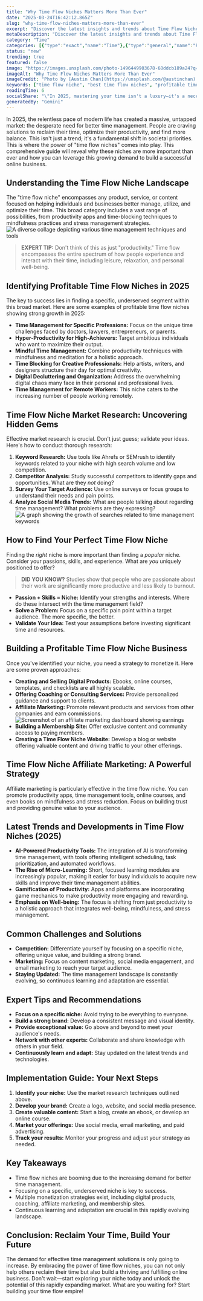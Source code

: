 ```yaml
---
title: "Why Time Flow Niches Matters More Than Ever"
date: "2025-03-24T16:42:12.865Z"
slug: "why-time-flow-niches-matters-more-than-ever"
excerpt: "Discover the latest insights and trends about Time Flow Niches. This comprehensive guide covers everything you need to know about Time Flow Niches in 2025."
metaDescription: "Discover the latest insights and trends about Time Flow Niches. This comprehensive guide covers everything you need to know about Time Flow Niches in 2025."
category: "Time"
categories: [{"type":"exact","name":"Time"},{"type":"general","name":"Productivity"},{"type":"medium","name":"Project Management"},{"type":"specific","name":"Workflow Automation"},{"type":"niche","name":"Kanban Method"}]
status: "new"
trending: true
featured: false
image: "https://images.unsplash.com/photo-1496449903678-68ddcb189a24?q=85&w=1200&fit=max&fm=webp&auto=compress"
imageAlt: "Why Time Flow Niches Matters More Than Ever"
imageCredit: "Photo by [Austin Chan](https://unsplash.com/@austinchan) on Unsplash"
keywords: ["time flow niche", "best time flow niches", "profitable time flow niches", "time flow niche ideas", "how to find a time flow niche", "time flow niche market research", "time flow niche business ideas", "make money with time flow niche", "time flow niche affiliate marketing", "profitable time flow niche websites"]
readingTime: 6
socialShare: "\"In 2025, mastering your time isn't a luxury—it's a necessity.  Time flow niches are poised to explode, offering unprecedented opportunities for entrepreneurs.\""
generatedBy: "Gemini"
---
```




In 2025, the relentless pace of modern life has created a massive, untapped market: the desperate need for better time management.  People are craving solutions to reclaim their time, optimize their productivity, and find more balance. This isn't just a trend; it's a fundamental shift in societal priorities. This is where the power of "time flow niches" comes into play.  This comprehensive guide will reveal why these niches are more important than ever and how you can leverage this growing demand to build a successful online business.

## Understanding the Time Flow Niche Landscape

The "time flow niche" encompasses any product, service, or content focused on helping individuals and businesses better manage, utilize, and optimize their time. This broad category includes a vast range of possibilities, from productivity apps and time-blocking techniques to mindfulness practices and stress management strategies.  ![A diverse collage depicting various time management techniques and tools](https://images.unsplash.com/photo-1451187580459-43490279c0fa?q=85&w=1200&fit=max&fm=webp&auto=compress)

> **EXPERT TIP:** Don't think of this as just "productivity."  Time flow encompasses the entire spectrum of how people experience and interact with their time, including leisure, relaxation, and personal well-being.

## Identifying Profitable Time Flow Niches in 2025

The key to success lies in finding a specific, underserved segment within this broad market.  Here are some examples of profitable time flow niches showing strong growth in 2025:

* **Time Management for Specific Professions:**  Focus on the unique time challenges faced by doctors, lawyers, entrepreneurs, or parents.
* **Hyper-Productivity for High-Achievers:**  Target ambitious individuals who want to maximize their output.
* **Mindful Time Management:**  Combine productivity techniques with mindfulness and meditation for a holistic approach.
* **Time Blocking for Creative Professionals:**  Help artists, writers, and designers structure their day for optimal creativity.
* **Digital Decluttering and Organization:**  Address the overwhelming digital chaos many face in their personal and professional lives.
* **Time Management for Remote Workers:**  This niche caters to the increasing number of people working remotely.

## Time Flow Niche Market Research: Uncovering Hidden Gems

Effective market research is crucial.  Don't just guess; validate your ideas.  Here's how to conduct thorough research:

1. **Keyword Research:** Use tools like Ahrefs or SEMrush to identify keywords related to your niche with high search volume and low competition.
2. **Competitor Analysis:**  Study successful competitors to identify gaps and opportunities. What are they *not* doing?
3. **Survey Your Target Audience:** Use online surveys or focus groups to understand their needs and pain points.
4. **Analyze Social Media Trends:**  What are people talking about regarding time management?  What problems are they expressing?  ![A graph showing the growth of searches related to time management keywords](https://images.unsplash.com/photo-1484417894907-623942c8ee29?q=85&w=1200&fit=max&fm=webp&auto=compress)

## How to Find Your Perfect Time Flow Niche

Finding the *right* niche is more important than finding a *popular* niche.  Consider your passions, skills, and experience.  What are *you* uniquely positioned to offer?

> **DID YOU KNOW?**  Studies show that people who are passionate about their work are significantly more productive and less likely to burnout.

* **Passion + Skills = Niche:**  Identify your strengths and interests. Where do these intersect with the time management field?
* **Solve a Problem:**  Focus on a specific pain point within a target audience.  The more specific, the better.
* **Validate Your Idea:**  Test your assumptions before investing significant time and resources.

## Building a Profitable Time Flow Niche Business

Once you've identified your niche, you need a strategy to monetize it. Here are some proven approaches:

* **Creating and Selling Digital Products:**  Ebooks, online courses, templates, and checklists are all highly scalable.
* **Offering Coaching or Consulting Services:**  Provide personalized guidance and support to clients.
* **Affiliate Marketing:** Promote relevant products and services from other companies and earn commissions.  ![Screenshot of an affiliate marketing dashboard showing earnings](https://images.unsplash.com/photo-1517976487492-5750f3195933?q=85&w=1200&fit=max&fm=webp&auto=compress)
* **Building a Membership Site:**  Offer exclusive content and community access to paying members.
* **Creating a Time Flow Niche Website:**  Develop a blog or website offering valuable content and driving traffic to your other offerings.

## Time Flow Niche Affiliate Marketing: A Powerful Strategy

Affiliate marketing is particularly effective in the time flow niche.  You can promote productivity apps, time management tools, online courses, and even books on mindfulness and stress reduction.  Focus on building trust and providing genuine value to your audience.

## Latest Trends and Developments in Time Flow Niches (2025)

* **AI-Powered Productivity Tools:**  The integration of AI is transforming time management, with tools offering intelligent scheduling, task prioritization, and automated workflows.
* **The Rise of Micro-Learning:**  Short, focused learning modules are increasingly popular, making it easier for busy individuals to acquire new skills and improve their time management abilities.
* **Gamification of Productivity:**  Apps and platforms are incorporating game mechanics to make productivity more engaging and rewarding.
* **Emphasis on Well-being:**  The focus is shifting from just productivity to a holistic approach that integrates well-being, mindfulness, and stress management.

## Common Challenges and Solutions

* **Competition:**  Differentiate yourself by focusing on a specific niche, offering unique value, and building a strong brand.
* **Marketing:**  Focus on content marketing, social media engagement, and email marketing to reach your target audience.
* **Staying Updated:**  The time management landscape is constantly evolving, so continuous learning and adaptation are essential.

## Expert Tips and Recommendations

* **Focus on a specific niche:** Avoid trying to be everything to everyone.
* **Build a strong brand:**  Develop a consistent message and visual identity.
* **Provide exceptional value:**  Go above and beyond to meet your audience's needs.
* **Network with other experts:**  Collaborate and share knowledge with others in your field.
* **Continuously learn and adapt:**  Stay updated on the latest trends and technologies.

## Implementation Guide:  Your Next Steps

1. **Identify your niche:**  Use the market research techniques outlined above.
2. **Develop your brand:**  Create a logo, website, and social media presence.
3. **Create valuable content:**  Start a blog, create an ebook, or develop an online course.
4. **Market your offerings:**  Use social media, email marketing, and paid advertising.
5. **Track your results:**  Monitor your progress and adjust your strategy as needed. 

## Key Takeaways

* Time flow niches are booming due to the increasing demand for better time management.
* Focusing on a specific, underserved niche is key to success.
* Multiple monetization strategies exist, including digital products, coaching, affiliate marketing, and membership sites.
* Continuous learning and adaptation are crucial in this rapidly evolving landscape.

## Conclusion:  Reclaim Your Time, Build Your Future

The demand for effective time management solutions is only going to increase.  By embracing the power of time flow niches, you can not only help others reclaim their time but also build a thriving and fulfilling online business.  Don't wait—start exploring your niche today and unlock the potential of this rapidly expanding market.  What are you waiting for?  Start building your time flow empire!
